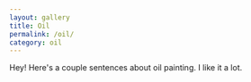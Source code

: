 ```yaml
---
layout: gallery
title: Oil
permalink: /oil/
category: oil
---
```


<div class="foreword" > Hey! Here's a couple sentences about oil painting. I like it a lot. </div>
